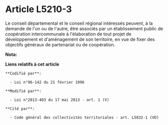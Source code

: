 # Article L5210-3

Le conseil départemental  et le conseil régional intéressés peuvent, à la demande de l'un ou de l'autre, être associés par un
établissement public de coopération intercommunale à l'élaboration de tout projet de développement et d'aménagement de son
territoire, en vue de fixer des objectifs généraux de partenariat ou de coopération.

**Nota:**



**Liens relatifs à cet article**

	**Codifié par**:

	  - Loi n°96-142 du 21 février 1996

	**Modifié par**:

	  - Loi n°2013-403 du 17 mai 2013 - art. 1 (V)

	**Cité par**:

	  - Code général des collectivités territoriales - art. L5832-1 (VD)
